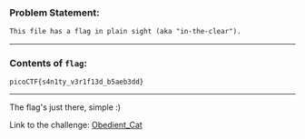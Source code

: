### Problem Statement:
```txt
This file has a flag in plain sight (aka "in-the-clear").
```

---

### Contents of `flag`:
    picoCTF{s4n1ty_v3r1f13d_b5aeb3dd}

---

The flag's just there, simple :)

Link to the challenge: [Obedient_Cat](https://play.picoctf.org/practice/challenge/147)
